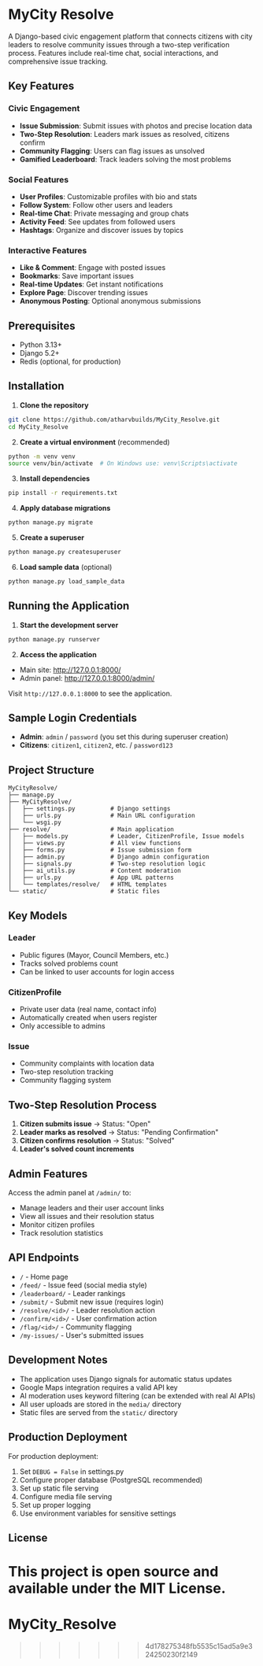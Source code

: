 # MyCity Resolve

A Django-based civic engagement platform that connects citizens with city leaders to resolve community issues through a two-step verification process. Features include real-time chat, social interactions, and comprehensive issue tracking.

## Key Features

### Civic Engagement
- **Issue Submission**: Submit issues with photos and precise location data
- **Two-Step Resolution**: Leaders mark issues as resolved, citizens confirm
- **Community Flagging**: Users can flag issues as unsolved
- **Gamified Leaderboard**: Track leaders solving the most problems

### Social Features
- **User Profiles**: Customizable profiles with bio and stats
- **Follow System**: Follow other users and leaders
- **Real-time Chat**: Private messaging and group chats
- **Activity Feed**: See updates from followed users
- **Hashtags**: Organize and discover issues by topics

### Interactive Features
- **Like & Comment**: Engage with posted issues
- **Bookmarks**: Save important issues
- **Real-time Updates**: Get instant notifications
- **Explore Page**: Discover trending issues
- **Anonymous Posting**: Optional anonymous submissions

## Prerequisites

- Python 3.13+
- Django 5.2+
- Redis (optional, for production)

## Installation

1. **Clone the repository**
```bash
git clone https://github.com/atharvbuilds/MyCity_Resolve.git
cd MyCity_Resolve
```

2. **Create a virtual environment** (recommended)
```bash
python -m venv venv
source venv/bin/activate  # On Windows use: venv\Scripts\activate
```

3. **Install dependencies**
```bash
pip install -r requirements.txt
```

4. **Apply database migrations**
```bash
python manage.py migrate
```

5. **Create a superuser**
```bash
python manage.py createsuperuser
```

6. **Load sample data** (optional)
```bash
python manage.py load_sample_data
```

## Running the Application

1. **Start the development server**
```bash
python manage.py runserver
```

2. **Access the application**
- Main site: http://127.0.0.1:8000/
- Admin panel: http://127.0.0.1:8000/admin/

Visit `http://127.0.0.1:8000` to see the application.

## Sample Login Credentials

- **Admin**: `admin` / `password` (you set this during superuser creation)
- **Citizens**: `citizen1`, `citizen2`, etc. / `password123`

## Project Structure

```
MyCityResolve/
├── manage.py
├── MyCityResolve/
│   ├── settings.py          # Django settings
│   ├── urls.py              # Main URL configuration
│   └── wsgi.py
├── resolve/                 # Main application
│   ├── models.py            # Leader, CitizenProfile, Issue models
│   ├── views.py             # All view functions
│   ├── forms.py             # Issue submission form
│   ├── admin.py             # Django admin configuration
│   ├── signals.py           # Two-step resolution logic
│   ├── ai_utils.py          # Content moderation
│   ├── urls.py              # App URL patterns
│   └── templates/resolve/   # HTML templates
└── static/                  # Static files
```

## Key Models

### Leader
- Public figures (Mayor, Council Members, etc.)
- Tracks solved problems count
- Can be linked to user accounts for login access

### CitizenProfile
- Private user data (real name, contact info)
- Automatically created when users register
- Only accessible to admins

### Issue
- Community complaints with location data
- Two-step resolution tracking
- Community flagging system

## Two-Step Resolution Process

1. **Citizen submits issue** → Status: "Open"
2. **Leader marks as resolved** → Status: "Pending Confirmation"
3. **Citizen confirms resolution** → Status: "Solved"
4. **Leader's solved count increments**

## Admin Features

Access the admin panel at `/admin/` to:
- Manage leaders and their user account links
- View all issues and their resolution status
- Monitor citizen profiles
- Track resolution statistics

## API Endpoints

- `/` - Home page
- `/feed/` - Issue feed (social media style)
- `/leaderboard/` - Leader rankings
- `/submit/` - Submit new issue (requires login)
- `/resolve/<id>/` - Leader resolution action
- `/confirm/<id>/` - User confirmation action
- `/flag/<id>/` - Community flagging
- `/my-issues/` - User's submitted issues

## Development Notes

- The application uses Django signals for automatic status updates
- Google Maps integration requires a valid API key
- AI moderation uses keyword filtering (can be extended with real AI APIs)
- All user uploads are stored in the `media/` directory
- Static files are served from the `static/` directory

## Production Deployment

For production deployment:
1. Set `DEBUG = False` in settings.py
2. Configure proper database (PostgreSQL recommended)
3. Set up static file serving
4. Configure media file serving
5. Set up proper logging
6. Use environment variables for sensitive settings

## License

This project is open source and available under the MIT License.
=======
# MyCity_Resolve
>>>>>>> 4d178275348fb5535c15ad5a9e324250230f2149
